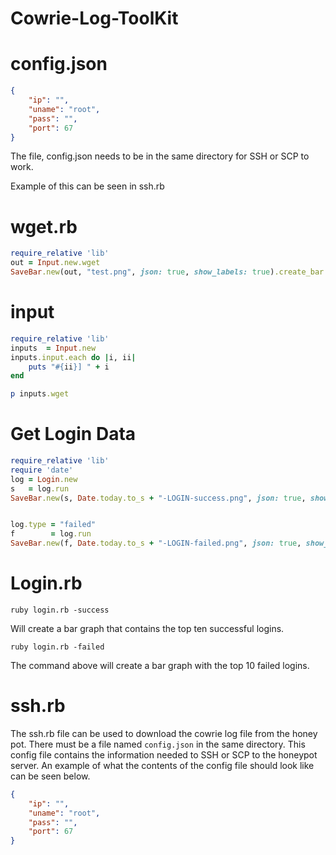 # Cowrie-Log-ToolKit

# config.json
```json
{
    "ip": "",
    "uname": "root",
    "pass": "",
    "port": 67
}
```

The file, config.json needs to be in the same directory for SSH or SCP to work. 

Example of this can be seen in ssh.rb

# wget.rb
```ruby
require_relative 'lib'
out = Input.new.wget
SaveBar.new(out, "test.png", json: true, show_labels: true).create_bar
```

# input
```ruby
require_relative 'lib'
inputs  = Input.new
inputs.input.each do |i, ii|
    puts "#{ii}] " + i
end

p inputs.wget
```

# Get Login Data
```ruby
require_relative 'lib'
require 'date'
log = Login.new
s   = log.run
SaveBar.new(s, Date.today.to_s + "-LOGIN-success.png", json: true, show_labels: true, title: "Successful Logins").create_bar


log.type = "failed"
f        = log.run
SaveBar.new(f, Date.today.to_s + "-LOGIN-failed.png", json: true, show_labels: true, title: "Failed Logins").create_bar
```

# Login.rb
```
ruby login.rb -success
```
Will create a bar graph that contains the top ten successful logins.

```
ruby login.rb -failed
```
The command above will create a bar graph with the top 10 failed logins.

# ssh.rb
The ssh.rb file can be used to download the cowrie log file from the honey pot.  There must be a file named `config.json` in the same directory. This config file contains the information needed to SSH or SCP to the honeypot server. An example of what the contents of the config file should look like can be seen below.
```json
{
    "ip": "",
    "uname": "root",
    "pass": "",
    "port": 67
}
```

